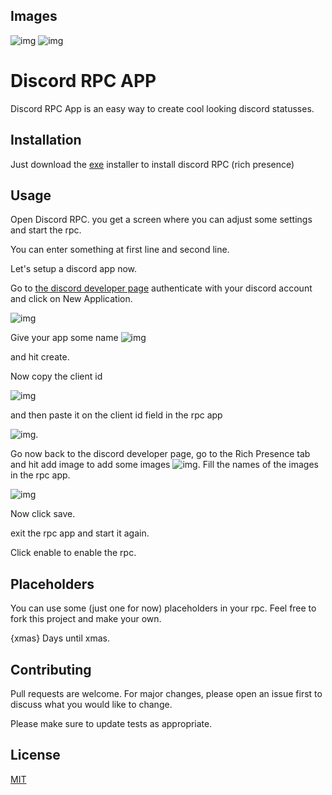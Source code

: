 ## Images

![img](https://bitbiz.nl/screenshots/hidde/Discord_QExvJ3ggJG.png)
![img](https://bitbiz.nl/screenshots/hidde/Discord_X6ipEhxxYZ.png)

# Discord RPC APP

Discord RPC App is an easy way to create cool looking discord statusses.

## Installation

Just download the [exe](https://github.com/ThatOneHidde/discord-rpc-app/releases/download/App/discord-rpc-app-1.0.0.Setup.exe) installer to install discord RPC (rich presence)

## Usage

Open Discord RPC.
you get a screen where you can adjust some settings and start the rpc.

You can enter something at first line and second line.

Let's setup a discord app now.

Go to [the discord developer page](https://discord.com/developers/applications)
authenticate with your discord account and click on New Application.

![img](https://bitbiz.nl/screenshots/hidde/firefox_TwMbwXHWl0.png)

Give your app some name ![img](https://bitbiz.nl/screenshots/hidde/firefox_TvnP3XJXLu.png) 

and hit create.

Now copy the client id

![img](https://bitbiz.nl/screenshots/hidde/firefox_KWroxsGKhT.png) 

and then paste it on the client id field in the rpc app 

![img](https://bitbiz.nl/screenshots/hidde/discord-rpc-app_DtzR4Tm1ug.png).

Go now back to the discord developer page, go to the Rich Presence tab and hit add image to add some images 
![img](https://bitbiz.nl/screenshots/hidde/firefox_zgZROSTqT6.png). 
Fill the names of the images in the rpc app. 

![img](https://bitbiz.nl/screenshots/hidde/discord-rpc-app_JVLcqftqpU.png)



Now click save. 

exit the rpc app and start it again.

Click enable to enable the rpc.


## Placeholders
You can use some (just one for now) placeholders in your rpc. Feel free to fork this project and make your own.

{xmas} Days until xmas.



## Contributing
Pull requests are welcome. For major changes, please open an issue first to discuss what you would like to change.

Please make sure to update tests as appropriate.

## License
[MIT](https://choosealicense.com/licenses/mit/)
